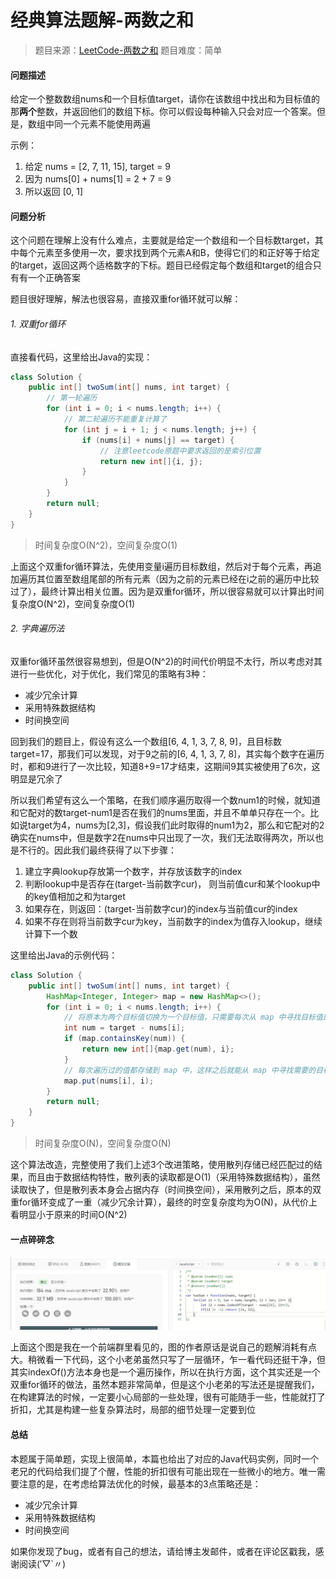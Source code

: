 # 经典算法题解-两数之和

> 题目来源：[LeetCode-两数之和](https://leetcode-cn.com/problems/two-sum/)
> 题目难度：简单

<!-- more -->

#### 问题描述

给定一个整数数组nums和一个目标值target，请你在该数组中找出和为目标值的那**两个**整数，并返回他们的数组下标。你可以假设每种输入只会对应一个答案。但是，数组中同一个元素不能使用两遍

示例：
1. 给定 nums = [2, 7, 11, 15], target = 9
2. 因为 nums[0] + nums[1] = 2 + 7 = 9
3. 所以返回 [0, 1]

#### 问题分析

这个问题在理解上没有什么难点，主要就是给定一个数组和一个目标数target，其中每个元素至多使用一次，要求找到两个元素A和B，使得它们的和正好等于给定的target，返回这两个适格数字的下标。题目已经假定每个数组和target的组合只有有一个正确答案

题目很好理解，解法也很容易，直接双重for循环就可以解：

###### 1. 双重for循环

直接看代码，这里给出Java的实现：

```java
class Solution {
    public int[] twoSum(int[] nums, int target) {
        // 第一轮遍历
        for (int i = 0; i < nums.length; i++) {
            // 第二轮遍历不能重复计算了
            for (int j = i + 1; j < nums.length; j++) {
                if (nums[i] + nums[j] == target) {
                    // 注意leetcode原题中要求返回的是索引位置
                    return new int[]{i, j};
                }
            }
        }
        return null;
    }
}
```
> 时间复杂度O(N^2)，空间复杂度O(1)

上面这个双重for循环算法，先使用变量i遍历目标数组，然后对于每个元素，再追加遍历其位置至数组尾部的所有元素（因为之前的元素已经在i之前的遍历中比较过了），最终计算出相关位置。因为是双重for循环，所以很容易就可以计算出时间复杂度O(N^2)，空间复杂度O(1)

###### 2. 字典遍历法

双重for循环虽然很容易想到，但是O(N^2)的时间代价明显不太行，所以考虑对其进行一些优化，对于优化，我们常见的策略有3种：

- 减少冗余计算
- 采用特殊数据结构
- 时间换空间

回到我们的题目上，假设有这么一个数组\[6, 4, 1, 3, 7, 8, 9\]，且目标数target=17，那我们可以发现，对于9之前的\[6, 4, 1, 3, 7, 8\]，其实每个数字在遍历时，都和9进行了一次比较，知道8+9=17才结束，这期间9其实被使用了6次，这明显是冗余了

所以我们希望有这么一个策略，在我们顺序遍历取得一个数num1的时候，就知道和它配对的数target-num1是否在我们的nums里面，并且不单单只存在一个。比如说target为4，nums为\[2,3\]，假设我们此时取得的num1为2，那么和它配对的2确实在nums中，但是数字2在nums中只出现了一次，我们无法取得两次，所以也是不行的。因此我们最终获得了以下步骤：

1. 建立字典lookup存放第一个数字，并存放该数字的index
2. 判断lookup中是否存在(target-当前数字cur)， 则当前值cur和某个lookup中的key值相加之和为target
3. 如果存在，则返回：(target-当前数字cur)的index与当前值cur的index
4. 如果不存在则将当前数字cur为key，当前数字的index为值存入lookup，继续计算下一个数

这里给出Java的示例代码：
```java
class Solution {
    public int[] twoSum(int[] nums, int target) {
        HashMap<Integer, Integer> map = new HashMap<>();
        for (int i = 0; i < nums.length; i++) {
            // 将原本为两个目标值切换为一个目标值，只需要每次从 map 中寻找目标值即可
            int num = target - nums[i];
            if (map.containsKey(num)) {
                return new int[]{map.get(num), i};
            }
            // 每次遍历过的值都存储到 map 中，这样之后就能从 map 中寻找需要的目标值
            map.put(nums[i], i);
        }
        return null;
    }
}
```
> 时间复杂度O(N)，空间复杂度O(N)

这个算法改造，完整使用了我们上述3个改进策略，使用散列存储已经匹配过的结果，而且由于数据结构特性，散列表的读取都是O(1)（采用特殊数据结构），虽然读取快了，但是散列表本身会占据内存（时间换空间），采用散列之后，原本的双重for循环变成了一重（减少冗余计算），最终的时空复杂度均为O(N)，从代价上看明显小于原来的时间O(N^2)

#### 一点碎碎念

![两数之和错例](./images/两数之和.jpg "两数之和错例")

上面这个图是我在一个前端群里看见的，图的作者原话是说自己的题解消耗有点大。稍微看一下代码，这个小老弟虽然只写了一层循环，乍一看代码还挺干净，但其实indexOf()方法本身也是一个遍历操作，所以在执行方面，这个其实还是一个双重for循环的做法，虽然本题非常简单，但是这个小老弟的写法还是提醒我们，在构建算法的时候，一定要小心局部的一些处理，很有可能随手一些，性能就打了折扣，尤其是构建一些复杂算法时，局部的细节处理一定要到位

#### 总结

本题属于简单题，实现上很简单，本篇也给出了对应的Java代码实例，同时一个老兄的代码给我们提了个醒，性能的折扣很有可能出现在一些微小的地方。唯一需要注意的是，在考虑给算法优化的时候，最基本的3点策略还是：

- 减少冗余计算
- 采用特殊数据结构
- 时间换空间

如果你发现了bug，或者有自己的想法，请给博主发邮件，或者在评论区戳我，感谢阅读(′▽`〃)
